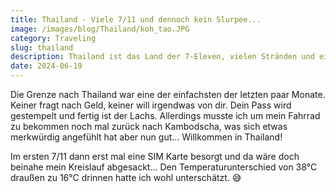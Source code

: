 ```yaml
---
title: Thailand - Viele 7/11 und dennoch kein Slurpee...
image: /images/blog/Thailand/koh_tao.JPG
category: Traveling
slug: thailand
description: Thailand ist das Land der 7-Eleven, vielen Stränden und einigen Bergen. Coco und ich machen uns auf den Weg und stauben dabei noch zwei Tauchzertifikate ab.
date: 2024-06-19
---
```


Die Grenze nach Thailand war eine der einfachsten der letzten paar Monate. Keiner fragt nach Geld, keiner will irgendwas von dir. Dein Pass wird gestempelt und fertig ist der Lachs. Allerdings musste ich um mein Fahrrad zu bekommen noch mal zurück nach Kambodscha, was sich etwas merkwürdig angefühlt hat aber nun gut... Willkommen in Thailand!

Im ersten 7/11 dann erst mal eine SIM Karte besorgt und da wäre doch beinahe mein Kreislauf abgesackt... Den Temperaturunterschied von 38°C draußen zu 16°C drinnen hatte ich wohl unterschätzt. 😅
